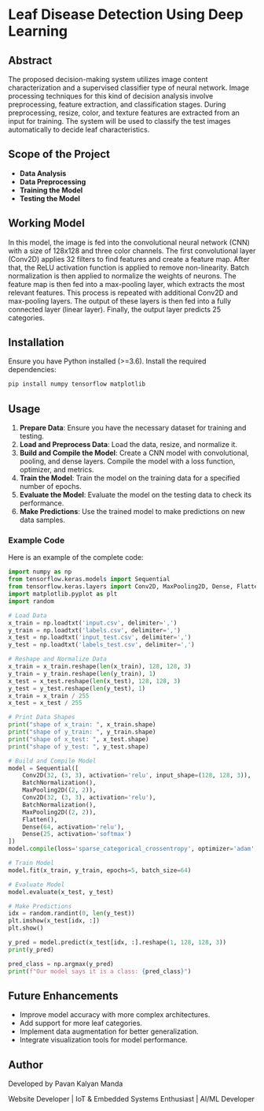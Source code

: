 # Leaf Disease Detection Using Deep Learning

## Abstract

The proposed decision-making system utilizes image content characterization and a supervised classifier type of neural network. Image processing techniques for this kind of decision analysis involve preprocessing, feature extraction, and classification stages. During preprocessing, resize, color, and texture features are extracted from an input for training. The system will be used to classify the test images automatically to decide leaf characteristics.

## Scope of the Project

- **Data Analysis**
- **Data Preprocessing**
- **Training the Model**
- **Testing the Model**

## Working Model

In this model, the image is fed into the convolutional neural network (CNN) with a size of 128x128 and three color channels. The first convolutional layer (Conv2D) applies 32 filters to find features and create a feature map. After that, the ReLU activation function is applied to remove non-linearity. Batch normalization is then applied to normalize the weights of neurons. The feature map is then fed into a max-pooling layer, which extracts the most relevant features. This process is repeated with additional Conv2D and max-pooling layers. The output of these layers is then fed into a fully connected layer (linear layer). Finally, the output layer predicts 25 categories.

## Installation

Ensure you have Python installed (>=3.6). Install the required dependencies:

```sh
pip install numpy tensorflow matplotlib
```

## Usage

1. **Prepare Data**: Ensure you have the necessary dataset for training and testing.
2. **Load and Preprocess Data**: Load the data, resize, and normalize it.
3. **Build and Compile the Model**: Create a CNN model with convolutional, pooling, and dense layers. Compile the model with a loss function, optimizer, and metrics.
4. **Train the Model**: Train the model on the training data for a specified number of epochs.
5. **Evaluate the Model**: Evaluate the model on the testing data to check its performance.
6. **Make Predictions**: Use the trained model to make predictions on new data samples.

### Example Code

Here is an example of the complete code:

```python
import numpy as np
from tensorflow.keras.models import Sequential 
from tensorflow.keras.layers import Conv2D, MaxPooling2D, Dense, Flatten, BatchNormalization
import matplotlib.pyplot as plt
import random

# Load Data
x_train = np.loadtxt('input.csv', delimiter=',')
y_train = np.loadtxt('labels.csv', delimiter=',')
x_test = np.loadtxt('input_test.csv', delimiter=',')
y_test = np.loadtxt('labels_test.csv', delimiter=',')

# Reshape and Normalize Data
x_train = x_train.reshape(len(x_train), 128, 128, 3)
y_train = y_train.reshape(len(y_train), 1)
x_test = x_test.reshape(len(x_test), 128, 128, 3)
y_test = y_test.reshape(len(y_test), 1)
x_train = x_train / 255
x_test = x_test / 255

# Print Data Shapes
print("shape of x_train: ", x_train.shape)
print("shape of y_train: ", y_train.shape)
print("shape of x_test: ", x_test.shape)
print("shape of y_test: ", y_test.shape)

# Build and Compile Model
model = Sequential([
    Conv2D(32, (3, 3), activation='relu', input_shape=(128, 128, 3)),
    BatchNormalization(),
    MaxPooling2D((2, 2)),
    Conv2D(32, (3, 3), activation='relu'),
    BatchNormalization(),
    MaxPooling2D((2, 2)),
    Flatten(),
    Dense(64, activation='relu'),
    Dense(25, activation='softmax')
])
model.compile(loss='sparse_categorical_crossentropy', optimizer='adam', metrics=['accuracy'])

# Train Model
model.fit(x_train, y_train, epochs=5, batch_size=64)

# Evaluate Model
model.evaluate(x_test, y_test)

# Make Predictions
idx = random.randint(0, len(y_test))
plt.imshow(x_test[idx, :])
plt.show()

y_pred = model.predict(x_test[idx, :].reshape(1, 128, 128, 3))
print(y_pred)

pred_class = np.argmax(y_pred)
print(f"Our model says it is a class: {pred_class}")
```

## Future Enhancements

- Improve model accuracy with more complex architectures.
- Add support for more leaf categories.
- Implement data augmentation for better generalization.
- Integrate visualization tools for model performance.

## Author

Developed by Pavan Kalyan Manda

Website Developer | IoT & Embedded Systems Enthusiast | AI/ML Developer
